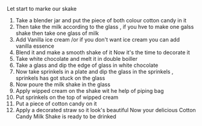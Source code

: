 Let start to marke our skake
1. Take a blender jar and put the piece of both colour cotton candy in it
2. Then take the milk according to the glass , if you hve to make one galss shake then take one glass of milk
3. Add Vanilla ice cream /or if you don't want ice cream you can add vanilla essence
4. Blend it and make a smooth shake of it 
Now it's the time to decorate it 
 1. Take white chocolate and melt it in double boiller
 2. Take a glass and dip the edge of glass in white chocolate
 3. Now take sprinkels in a plate and dip the glass in the sprinkels , sprinkels has got stuck on the glass
 4. Now poure the milk shake in the glass 
 5. Apply wipped cream on the shake wit he help of piping bag
 6. Put sprinkels on the top of wipped cream
 7. Put a piece of cotton candy on it
 8. Apply a decorated straw so it look's beautiful
 Now your delicious Cotton Candy Milk Shake is ready to be drinked 